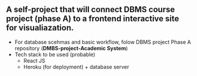 A self-project that will connect DBMS course project (phase A) to a frontend interactive site for visualiazation. 
-----
- For database scehmas and basic workflow, folow DBMS project Phase A repository (__DMBS-project-Academic System__)
- Tech stack to be used (probable)
  - React JS
  - Heroku (for deployment) + database server
  
